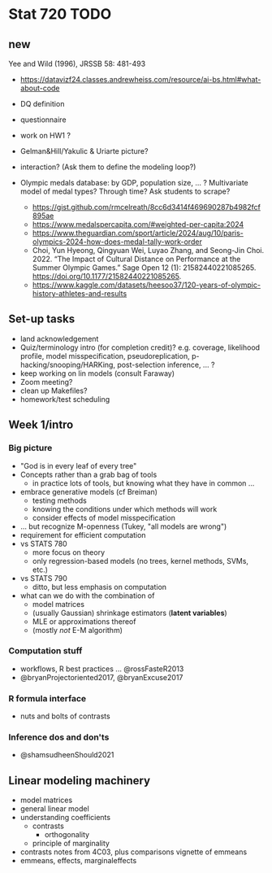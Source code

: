 # Stat 720 TODO

## new

Yee and Wild (1996), JRSSB 58: 481-493
* https://datavizf24.classes.andrewheiss.com/resource/ai-bs.html#what-about-code

* DQ definition
* questionnaire
* work on HW1 ?
* Gelman&Hill/Yakulic & Uriarte picture?
* interaction? (Ask them to define the modeling loop?)
* Olympic medals database: by GDP, population size, ... ? Multivariate model of medal types? Through time? Ask students to scrape?
   * https://gist.github.com/rmcelreath/8cc6d3414f469690287b4982fcf895ae
   * https://www.medalspercapita.com/#weighted-per-capita:2024
   * https://www.theguardian.com/sport/article/2024/aug/10/paris-olympics-2024-how-does-medal-tally-work-order
   * Choi, Yun Hyeong, Qingyuan Wei, Luyao Zhang, and Seong-Jin Choi. 2022. “The Impact of Cultural Distance on Performance at the Summer Olympic Games.” Sage Open 12 (1): 21582440221085265. https://doi.org/10.1177/21582440221085265.
   * https://www.kaggle.com/datasets/heesoo37/120-years-of-olympic-history-athletes-and-results
   
## Set-up tasks

* land acknowledgement
* Quiz/terminology intro (for completion credit)? e.g. coverage, likelihood profile, model misspecification, pseudoreplication, p-hacking/snooping/HARKing, post-selection inference, ... ?
* keep working on lin models (consult Faraway)
* Zoom meeting?
* clean up Makefiles?
* homework/test scheduling

## Week 1/intro

### Big picture

* "God is in every leaf of every tree"
* Concepts rather than a grab bag of tools 
   * in practice lots of tools, but knowing what they have in common ...
* embrace generative models (cf Breiman)
    * testing methods
	* knowing the conditions under which methods will work
	* consider effects of model misspecification
* ... but recognize M-openness (Tukey, "all models are wrong")
* requirement for efficient computation
* vs STATS 780
   * more focus on theory
   * only regression-based models (no trees, kernel methods, SVMs, etc.)
* vs STATS 790
   * ditto, but less emphasis on computation
* what can we do with the combination of
   * model matrices
   * (usually Gaussian) shrinkage estimators (**latent variables**)
   * MLE or approximations thereof
   * (mostly *not* E-M algorithm)

### Computation stuff

* workflows, R best practices ...  @rossFasteR2013
* @bryanProjectoriented2017, @bryanExcuse2017

### R formula interface

* nuts and bolts of contrasts

### Inference dos and don'ts

* @shamsudheenShould2021

## Linear modeling machinery

* model matrices
* general linear model
* understanding coefficients
   * contrasts
       * orthogonality
   * principle of marginality
* contrasts notes from 4C03, plus comparisons vignette of emmeans
* emmeans, effects, marginaleffects
